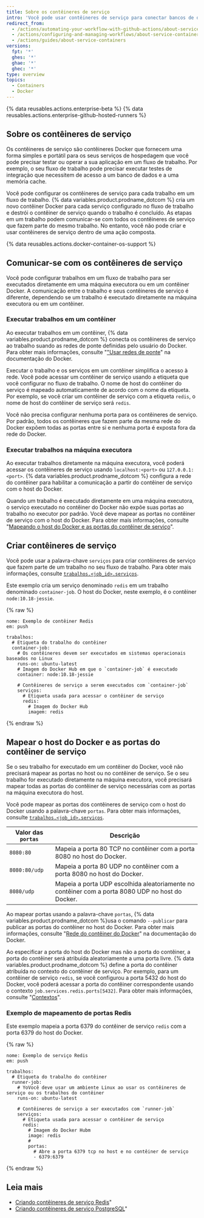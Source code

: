 ```yaml
---
title: Sobre os contêineres de serviço
intro: 'Você pode usar contêineres de serviço para conectar bancos de dados, serviços web, memória cache e outras ferramentas ao seu fluxo de trabalho.'
redirect_from:
  - /actions/automating-your-workflow-with-github-actions/about-service-containers
  - /actions/configuring-and-managing-workflows/about-service-containers
  - /actions/guides/about-service-containers
versions:
  fpt: '*'
  ghes: '*'
  ghae: '*'
  ghec: '*'
type: overview
topics:
  - Containers
  - Docker
---
```


{% data reusables.actions.enterprise-beta %}
{% data reusables.actions.enterprise-github-hosted-runners %}

## Sobre os contêineres de serviço

Os contêineres de serviço são contêineres Docker que fornecem uma forma simples e portátil para os seus serviços de hospedagem que você pode precisar testar ou operar a sua aplicação em um fluxo de trabalho. Por exemplo, o seu fluxo de trabalho pode precisar executar testes de integração que necessitem de acesso a um banco de dados e a uma memória cache.

Você pode configurar os contêineres de serviço para cada trabalho em um fluxo de trabalho. {% data variables.product.prodname_dotcom %} cria um novo contêiner Docker para cada serviço configurado no fluxo de trabalho e destrói o contêiner de serviço quando o trabalho é concluído. As etapas em um trabalho podem comunicar-se com todos os contêineres de serviço que fazem parte do mesmo trabalho. No entanto, você não pode criar e usar contêineres de serviço dentro de uma ação composta.

{% data reusables.actions.docker-container-os-support %}

## Comunicar-se com os contêineres de serviço

Você pode configurar trabalhos em um fluxo de trabalho para ser executados diretamente em uma máquina executora ou em um contêiner Docker. A comunicação entre o trabalho e seus contêineres de serviço é diferente, dependendo se um trabalho é executado diretamente na máquina executora ou em um contêiner.

### Executar trabalhos em um contêiner

Ao executar trabalhos em um contêiner, {% data variables.product.prodname_dotcom %} conecta os contêineres de serviço ao trabalho suando as redes de ponte definidas pelo usuário do Docker. Para obter mais informações, consulte "["Usar redes de ponte](https://docs.docker.com/network/bridge/)" na documentação do Docker.

Executar o trabalho e os serviços em um contêiner simplifica o acesso à rede. Você pode acessar um contêiner de serviço usando a etiqueta que você configurar no fluxo de trabalho. O nome de host do contêiner do serviço é mapeado automaticamente de acordo com o nome da etiqueta. Por exemplo, se você criar um contêiner de serviço com a etiqueta `redis`, o nome de host do contêiner de serviço será `redis`.

Você não precisa configurar nenhuma porta para os contêineres de serviço. Por padrão, todos os contêineres que fazem parte da mesma rede do Docker expõem todas as portas entre si e nenhuma porta é exposta fora da rede do Docker.

### Executar trabalhos na máquina executora

Ao executar trabalhos diretamente na máquina executora, você poderá acessar os contêineres de serviço usando `localhost:<port>` ou `127.0.0.1:<port>`. {% data variables.product.prodname_dotcom %} configura a rede do contêiner para habilitar a comunicação a partir do contêiner de serviço com o host do Docker.

Quando um trabalho é executado diretamente em uma máquina executora, o serviço executado no contêiner do Docker não expõe suas portas ao trabalho no executor por padrão. Você deve mapear as portas no contêiner de serviço com o host do Docker. Para obter mais informações, consulte "[Mapeando o host do Docker e as portas do contêiner de serviço](/actions/automating-your-workflow-with-github-actions/about-service-containers#mapping-docker-host-and-service-container-ports)".

## Criar contêineres de serviço

Você pode usar a palavra-chave `serviços` para criar contêineres de serviço que fazem parte de um trabalho no seu fluxo de trabalho. Para obter mais informações, consulte [`trabalhos.<job_id>.serviços`](/actions/automating-your-workflow-with-github-actions/workflow-syntax-for-github-actions#jobsjob_idservices).

Este exemplo cria um serviço denominado `redis` em um trabalho denominado `container-job`. O host do Docker, neste exemplo, é o contêiner `node:10.18-jessie`.

{% raw %}
```yaml{:copy}
nome: Exemplo de contêiner Redis
em: push

trabalhos:
  # Etiqueta do trabalho do contêiner
  container-job:
    # Os contêineres devem ser executados em sistemas operacionais baseados no Linux
    runs-on: ubuntu-latest
    # Imagem do Docker Hub em que o `container-job` é executado
    container: node:10.18-jessie

    # Contêineres de serviço a serem executados com `container-job`
    serviços:
      # Etiqueta usada para acessar o contêiner de serviço
      redis:
        # Imagem do Docker Hub
        imagem: redis
```
{% endraw %}

## Mapear o host do Docker e as portas do contêiner de serviço

Se o seu trabalho for executado em um contêiner do Docker, você não precisará mapear as portas no host ou no contêiner de serviço. Se o seu trabalho for executado diretamente na máquina executora, você precisará mapear todas as portas do contêiner de serviço necessárias com as portas na máquina executora do host.

Você pode mapear as portas dos contêineres de serviço com o host do Docker usando a palavra-chave `portas`. Para obter mais informações, consulte [`trabalhos.<job_id>.serviços`](/actions/automating-your-workflow-with-github-actions/workflow-syntax-for-github-actions#jobsjob_idservices).

| Valor das `portas` | Descrição                                                                                        |
| ------------------ | ------------------------------------------------------------------------------------------------ |
| `8080:80`          | Mapeia a porta 80 TCP no contêiner com a porta 8080 no host do Docker.                           |
| `8080:80/udp`      | Mapeia a porta 80 UDP no contêiner com a porta 8080 no host do Docker.                           |
| `8080/udp`         | Mapeia a porta UDP escolhida aleatoriamente no contêiner com a porta 8080 UDP no host do Docker. |

Ao mapear portas usando a palavra-chave `portas`, {% data variables.product.prodname_dotcom %}usa o comando `--publicar` para publicar as portas do contêiner no host do Docker. Para obter mais informações, consulte "[Rede do contêiner do Docker](https://docs.docker.com/config/containers/container-networking/)" na documentação do Docker.

Ao especificar a porta do host do Docker mas não a porta do contêiner, a porta do contêiner será atribuída aleatoriamente a uma porta livre. {% data variables.product.prodname_dotcom %} define a porta do contêiner atribuída no contexto do contêiner de serviço. Por exemplo, para um contêiner de serviço `redis`, se você configurou a porta 5432 do host do Docker, você poderá acessar a porta do contêiner correspondente usando o contexto `job.services.redis.ports[5432]`. Para obter mais informações, consulte "[Contextos](/actions/learn-github-actions/contexts#job-context)".

### Exemplo de mapeamento de portas Redis

Este exemplo mapeia a porta 6379 do contêiner de serviço `redis` com a porta 6379 do host do Docker.

{% raw %}
```yaml{:copy}
nome: Exemplo de serviço Redis
em: push

trabalhos:
  # Etiqueta do trabalho do contêiner
  runner-job:
    # YoVocê deve usar um ambiente Linux ao usar os contêineres de serviço ou os trabalhos do contêiner
    runs-on: ubuntu-latest

    # Contêineres de serviço a ser executados com `runner-job`
    serviços:
      # Etiqueta usada para acessar o contêiner de serviço
      redis:
        # Imagem do Docker Hubm
        image: redis
        #
        portas:
          # Abre a porta 6379 tcp no host e no contêiner de serviço
          - 6379:6379
```
{% endraw %}

## Leia mais

- [Criando contêineres de serviço Redis](/actions/automating-your-workflow-with-github-actions/creating-redis-service-containers)"
- [Criando contêineres de serviço PostgreSQL](/actions/automating-your-workflow-with-github-actions/creating-postgresql-service-containers)"
